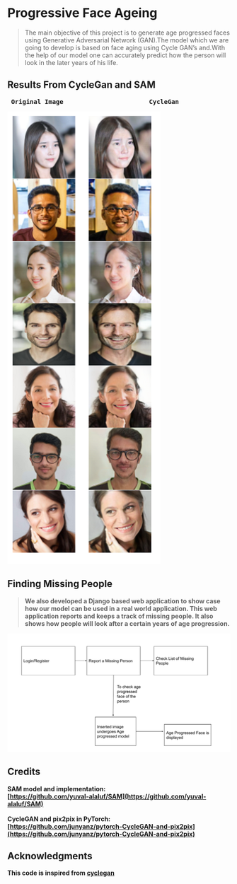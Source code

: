 # Progressive Face Ageing
> The main  objective of this project is to generate age progressed faces using Generative Adversarial Network (GAN).The  model which we are going to develop is  based on face aging using Cycle GAN’s and.With the help of our model one can accurately predict how the person  will look in the later years of his life.

## Results From CycleGan and SAM
<pre>
 <b>Original Image                       CycleGan    
</pre>

![](screenshots/image11.png)

## Finding Missing People
> We also developed a Django based web application to show case how our model can be used in a real world application. This web application reports and keeps a track of missing people. It also shows how people will look after a certain years of age progression.

![](screenshots/block.png)

## Credits
**SAM model and implementation:** <br>
[https://github.com/yuval-alaluf/SAM](https://github.com/yuval-alaluf/SAM)
<br><br>
**CycleGAN and pix2pix in PyTorch:** <br>
[https://github.com/junyanz/pytorch-CycleGAN-and-pix2pix](https://github.com/junyanz/pytorch-CycleGAN-and-pix2pix)

## Acknowledgments
This code is inspired from [cyclegan](https://github.com/junyanz/pytorch-CycleGAN-and-pix2pix)
